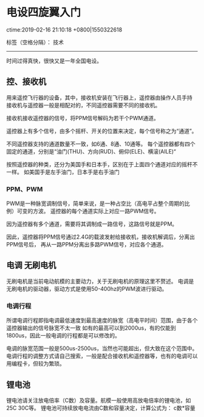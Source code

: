 ﻿# 电设四旋翼入门
ctime:2019-02-16 21:10:18 +0800|1550322618

标签（空格分隔）： 技术

---
时间过得真快，很快又是一年全国电设。

## 控、接收机

用来遥控飞行器的设备，其中，接收机安装在飞行器上，遥控器由操作人员手持
接收机与遥控器一般是相配对的，不同遥控器需要不同的接收机。

接收机接收遥控器的信号，将PPM信号解码为若干个PWM通道。

遥控器上有多个信号，由多个摇杆、开关的位置来决定，每个信号称之为“通道”。

不同遥控器支持的通道数量不一致，如6通、8通、10通等。
每个遥控器都有四个固定的通道，分别是“油门(THU)、方向(RUD)、俯仰(ELE)、横滚(AILE)“

按照遥控器的种类，还分为美国手和日本手，区别在于上面四个通道对应的摇杆不一样。
如美国手是左手油门，日本手是右手油门

### PPM、PWM
PWM是一种脉宽调制信号，简单来说，是一种占空比（高电平占整个周期的比例）可变的方波。
遥控器的每个通道实际上对应一路PWM信号。

因为遥控器有多个通道，需要将其调制成一路信号，这路信号就是PPM。

因此，遥控器将PPM信号通过2.4G的载波发射给接收机，接收机解调后，分离出PPM信号后，
再从一路PPM分离出多路PWM信号，对应各个通道。

## 电调 无刷电机
无刷电机是当前电动航模的主要动力，关于无刷电机的原理这里不赘述。
电调是无刷电机的驱动器，驱动方式是使用50-400hz的PWM波进行驱动。

### 电调行程
所谓电调行程即指电调最低速度到最高速度的脉宽（高电平时间）范围，由于各个遥控器输出的信号脉宽不太一致
如有的最高可以到2000us，有的仅能到1800us，因此一般电调的行程都是可以修改的。

电调的脉宽范围一般是500us-2500us，当然也可能超出，但大致在这个范围中。
电调行程的调整方式请自己搜索，一般是配合接收机和遥控器等，也有的电调可以用编程卡，但较为繁琐。

## 锂电池
锂电池请关注放电倍率（C数）及容量。航模一般使用高放电倍率的锂电池，如25C 30C等。
锂电池可持续放电电流由C数和容量决定，计算公式为：
c数*容量






